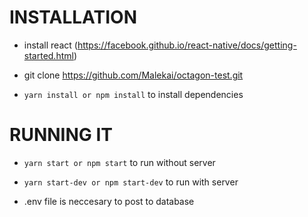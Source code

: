 # INSTALLATION

* install react (https://facebook.github.io/react-native/docs/getting-started.html)
* git clone https://github.com/Malekai/octagon-test.git

* `yarn install or npm install` to install dependencies

# RUNNING IT

* `yarn start or npm start` to run without server

* `yarn start-dev or npm start-dev` to run with server 
- .env file is neccesary to post to database
